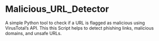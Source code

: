 # Malicious_URL_Detector
A simple Python tool to check if a URL is flagged as malicious using VirusTotal’s API. This this Script helps to detect phishing links, malicious domains, and unsafe URLs.
